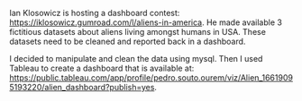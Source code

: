 Ian Klosowicz is hosting a dashboard contest: https://iklosowicz.gumroad.com/l/aliens-in-america.
He made available 3 fictitious datasets about aliens living amongst humans in USA. These datasets need to be cleaned and reported back in a dashboard.

I decided to manipulate and clean the data using mysql. Then I used Tableau to create a dashboard that is available at: https://public.tableau.com/app/profile/pedro.souto.ourem/viz/Alien_16619095193220/alien_dashboard?publish=yes.  
